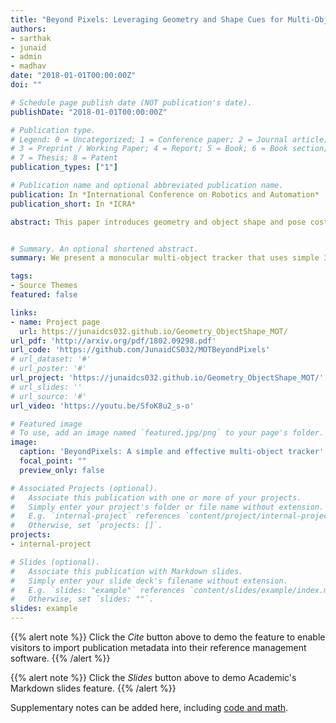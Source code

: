 ```yaml
---
title: "Beyond Pixels: Leveraging Geometry and Shape Cues for Multi-Object Tracking"
authors:
- sarthak
- junaid
- admin
- madhav
date: "2018-01-01T00:00:00Z"
doi: ""

# Schedule page publish date (NOT publication's date).
publishDate: "2018-01-01T00:00:00Z"

# Publication type.
# Legend: 0 = Uncategorized; 1 = Conference paper; 2 = Journal article;
# 3 = Preprint / Working Paper; 4 = Report; 5 = Book; 6 = Book section;
# 7 = Thesis; 8 = Patent
publication_types: ["1"]

# Publication name and optional abbreviated publication name.
publication: In *International Conference on Robotics and Automation*
publication_short: In *ICRA*

abstract: This paper introduces geometry and object shape and pose costs for multi-object tracking in urban driving scenarios. Using images from a monocular camera alone, we devise pairwise costs for object tracks, based on several 3D cues such as object pose, shape, and motion. The proposed costs are agnostic to the data association method and can be incorporated into any optimization framework to output the pairwise data associations. These costs are easy to implement, can be computed in real-time, and complement each other to account for possible errors in a tracking-by-detection framework. We perform an extensive analysis of the designed costs and empirically demonstrate consistent improvement over the state-of-the-art under varying conditions that employ a range of object detectors, exhibit a variety in camera and object motions, and, more importantly, are not reliant on the choice of the association framework. We also show that, by using the simplest of associations frameworks (two-frame Hungarian assignment), we surpass the state-of-the-art in multi-object-tracking on road scenes.


# Summary. An optional shortened abstract.
summary: We present a monocular multi-object tracker that uses simple 3D cues and obtained (in 2018) state-of-the-art results.

tags:
- Source Themes
featured: false

links:
- name: Project page
  url: https://junaidcs032.github.io/Geometry_ObjectShape_MOT/
url_pdf: 'http://arxiv.org/pdf/1802.09298.pdf'
url_code: 'https://github.com/JunaidCS032/MOTBeyondPixels'
# url_dataset: '#'
# url_poster: '#'
url_project: 'https://junaidcs032.github.io/Geometry_ObjectShape_MOT/'
# url_slides: ''
# url_source: '#'
url_video: 'https://youtu.be/SfoK8u2_s-o'

# Featured image
# To use, add an image named `featured.jpg/png` to your page's folder. 
image:
  caption: 'BeyondPixels: A simple and effective multi-object tracker'
  focal_point: ""
  preview_only: false

# Associated Projects (optional).
#   Associate this publication with one or more of your projects.
#   Simply enter your project's folder or file name without extension.
#   E.g. `internal-project` references `content/project/internal-project/index.md`.
#   Otherwise, set `projects: []`.
projects:
- internal-project

# Slides (optional).
#   Associate this publication with Markdown slides.
#   Simply enter your slide deck's filename without extension.
#   E.g. `slides: "example"` references `content/slides/example/index.md`.
#   Otherwise, set `slides: ""`.
slides: example
---
```


{{% alert note %}}
Click the *Cite* button above to demo the feature to enable visitors to import publication metadata into their reference management software.
{{% /alert %}}

{{% alert note %}}
Click the *Slides* button above to demo Academic's Markdown slides feature.
{{% /alert %}}

Supplementary notes can be added here, including [code and math](https://sourcethemes.com/academic/docs/writing-markdown-latex/).
